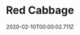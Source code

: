 ---
templateKey: blog-post
title: Red Cabbage
description: Often used in salads and coleslaws. The color can range from purple to blue to green-yellow depending on soil conditions.
featuredpost: false
date: 2020-02-10T00:00:02.711Z
featuredimage: /img/Red_Cabbage.png
sellPrice: 260
tags: 
  - Summer
---